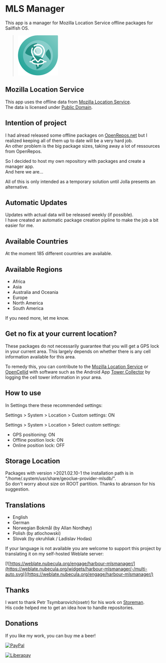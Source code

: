 # MLS Manager
This app is a manager for Mozilla Location Service offline packages for Sailfish OS.


>![](icons/128x128/harbour-mlsmanager.png)


## Mozilla Location Service
This app uses the offline data from [Mozilla Location Service](https://location.services.mozilla.com/). \
The data is licensed under [Public Domain](https://creativecommons.org/publicdomain/zero/1.0/).


## Intention of project
I had alread released some offline packages on [OpenRepos.net](https://openrepos.net/) but I realized keeping all of them up to date will be a very hard job. \
An other problem is the big package sizes, taking away a lot of ressources from OpenRepos.

So I decided to host my own repository with packages and create a manager app. \
And here we are…

All of this is only intended as a temporary solution until Jolla presents an alternative.

## Automatic Updates
Updates with actual data will be released weekly (if possible). \
I have created an automatic package creation pipline to make the job a bit easier for me.


## Available Countries
At the moment 185 different countries are available.

## Available Regions
- Africa
- Asia
- Australia and Oceania
- Europe
- North America
- South America

If you need more, let me know.

## Get no fix at your current location?
These packages do not necessarily guarantee that you will get a GPS lock in your current area. This largely depends on whether there is any cell information available for this area.

To remedy this, you can contribute to the [Mozilla Location Service](https://location.services.mozilla.com/) or [OpenCellid](https://opencellid.org) with software such as the Android App [Tower Collector](https://f-droid.org/en/packages/info.zamojski.soft.towercollector/) by logging the cell tower information in your area. 

## How to use

In Settings there these recommended settings:

Settings > System > Location > Custom settings: ON

Settings > System > Location > Select custom settings: 

- GPS positioning: ON
- Offline position lock: ON
- Online position lock: OFF

## Storage Location

Packages with version >2021.02.10-1 the installation path is in "/home/.system/usr/share/geoclue-provider-mlsdb/". \
So don't worry about size on ROOT partition. Thanks to abranson for his suggestion.

## Translations

- English
- German
- Norwegian Bokmål (by Allan Nordhøy)
- Polish (by atlochowski)
- Slovak (by okruhliak / Ladislav Hodas)
  
If your language is not available you are welcome to support this project by translating it on my self-hosted Weblate server:

[![https://weblate.nubecula.org/engage/harbour-mlsmanager/](https://weblate.nubecula.org/widgets/harbour-mlsmanager/-/multi-auto.svg)](https://weblate.nubecula.org/engage/harbour-mlsmanager/)

## Thanks
I want to thank Petr Tsymbarovich(osetr) for his work on [Storeman](https://openrepos.net/content/osetr/storeman). \
His code helped me to get an idea how to handle repositories.

## Donations

If you like my work, you can buy me a beer! 

[![PayPal](https://www.paypalobjects.com/en_US/i/btn/btn_donate_LG.gif) ](https://www.paypal.com/paypalme/nubecula/1)

[![Liberapay](https://liberapay.com/assets/widgets/donate.svg)](https://liberapay.com/black-sheep-dev/donate)
